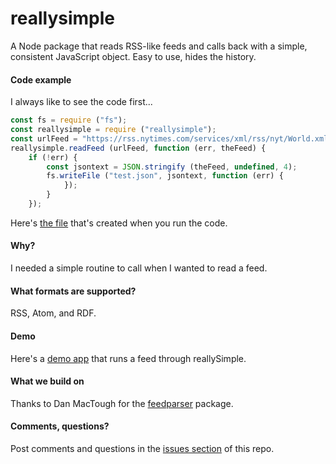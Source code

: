 # reallysimple

A Node package that reads RSS-like feeds and calls back with a simple, consistent JavaScript object. Easy to use, hides the history.

#### Code example

I always like to see the code first...

```javascriptconst fs = require ("fs");const reallysimple = require ("reallysimple");const urlFeed = "https://rss.nytimes.com/services/xml/rss/nyt/World.xml";reallysimple.readFeed (urlFeed, function (err, theFeed) {	if (!err) {		const jsontext = JSON.stringify (theFeed, undefined, 4);		fs.writeFile ("test.json", jsontext, function (err) {			});		}	});```

Here's <a href="https://github.com/scripting/reallysimple/blob/main/example/test.json">the file</a> that's created when you run the code. 

#### Why?

I needed a simple routine to call when I wanted to read a feed. 

#### What formats are supported?

RSS, Atom, and RDF.

#### Demo

Here's a <a href="http://feeder.scripting.com/returnjson?feedurl=https%3A%2F%2Frss.nytimes.com%2Fservices%2Fxml%2Frss%2Fnyt%2FTheater.xml">demo app</a> that runs a feed through reallySimple. 

#### What we build on

Thanks to Dan MacTough for the <a href="https://www.npmjs.com/package/feedparser">feedparser</a> package.

#### Comments, questions?

Post comments and questions in the <a href="https://github.com/scripting/reallysimple/issues/new">issues section</a> of this repo.

